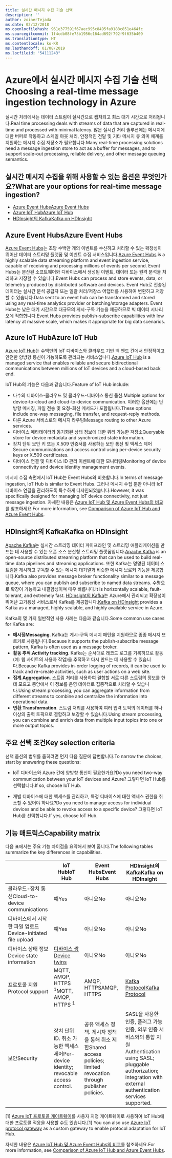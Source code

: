 ```yaml
---
title: 실시간 메시지 수집 기술 선택
description: ''
author: zoinerTejada
ms.date: 02/12/2018
ms.openlocfilehash: 961e377591f67aec995c8495fa9188c851e464fc
ms.sourcegitcommit: 1f4cdb08fe73b1956e164ad692f792f9f635b409
ms.translationtype: HT
ms.contentlocale: ko-KR
ms.lasthandoff: 01/08/2019
ms.locfileid: "54111243"
---
```

# <a name="choosing-a-real-time-message-ingestion-technology-in-azure"></a><span data-ttu-id="5f127-102">Azure에서 실시간 메시지 수집 기술 선택</span><span class="sxs-lookup"><span data-stu-id="5f127-102">Choosing a real-time message ingestion technology in Azure</span></span>

<span data-ttu-id="5f127-103">실시간 처리에서는 데이터 스트림이 실시간으로 캡처되고 최소 대기 시간으로 처리됩니다.</span><span class="sxs-lookup"><span data-stu-id="5f127-103">Real time processing deals with streams of data that are captured in real-time and processed with minimal latency.</span></span> <span data-ttu-id="5f127-104">많은 실시간 처리 솔루션에는 메시지에 대한 버퍼로 작동하고 스케일 아웃 처리, 안정적인 전달 및 기타 메시지 큐 의미 체계를 지원하는 메시지 수집 저장소가 필요합니다.</span><span class="sxs-lookup"><span data-stu-id="5f127-104">Many real-time processing solutions need a message ingestion store to act as a buffer for messages, and to support scale-out processing, reliable delivery, and other message queuing semantics.</span></span>

<!-- markdownlint-disable MD026 -->

## <a name="what-are-your-options-for-real-time-message-ingestion"></a><span data-ttu-id="5f127-105">실시간 메시지 수집을 위해 사용할 수 있는 옵션은 무엇인가요?</span><span class="sxs-lookup"><span data-stu-id="5f127-105">What are your options for real-time message ingestion?</span></span>

<!-- markdownlint-enable MD026 -->

- [<span data-ttu-id="5f127-106">Azure Event Hubs</span><span class="sxs-lookup"><span data-stu-id="5f127-106">Azure Event Hubs</span></span>](/azure/event-hubs/)
- [<span data-ttu-id="5f127-107">Azure IoT Hub</span><span class="sxs-lookup"><span data-stu-id="5f127-107">Azure IoT Hub</span></span>](/azure/iot-hub/)
- [<span data-ttu-id="5f127-108">HDInsight의 Kafka</span><span class="sxs-lookup"><span data-stu-id="5f127-108">Kafka on HDInsight</span></span>](/azure/hdinsight/kafka/apache-kafka-get-started)

## <a name="azure-event-hubs"></a><span data-ttu-id="5f127-109">Azure Event Hubs</span><span class="sxs-lookup"><span data-stu-id="5f127-109">Azure Event Hubs</span></span>

<span data-ttu-id="5f127-110">[Azure Event Hubs](/azure/event-hubs/)는 초당 수백만 개의 이벤트를 수신하고 처리할 수 있는 확장성이 뛰어난 데이터 스트리밍 플랫폼 및 이벤트 수집 서비스입니다.</span><span class="sxs-lookup"><span data-stu-id="5f127-110">[Azure Event Hubs](/azure/event-hubs/) is a highly scalable data streaming platform and event ingestion service, capable of receiving and processing millions of events per second.</span></span> <span data-ttu-id="5f127-111">Event Hubs는 분산된 소프트웨어와 디바이스에서 생성된 이벤트, 데이터 또는 원격 분석을 처리하고 저장할 수 있습니다.</span><span class="sxs-lookup"><span data-stu-id="5f127-111">Event Hubs can process and store events, data, or telemetry produced by distributed software and devices.</span></span> <span data-ttu-id="5f127-112">Event Hub로 전송된 데이터는 실시간 분석 공급자 또는 일괄 처리/저장소 어댑터를 사용하여 변환하고 저장할 수 있습니다.</span><span class="sxs-lookup"><span data-stu-id="5f127-112">Data sent to an event hub can be transformed and stored using any real-time analytics provider or batching/storage adapters.</span></span> <span data-ttu-id="5f127-113">Event Hubs는 낮은 대기 시간으로 대규모의 게시-구독 기능을 제공하므로 빅 데이터 시나리오에 적합합니다.</span><span class="sxs-lookup"><span data-stu-id="5f127-113">Event Hubs provides publish-subscribe capabilities with low latency at massive scale, which makes it appropriate for big data scenarios.</span></span>

## <a name="azure-iot-hub"></a><span data-ttu-id="5f127-114">Azure IoT Hub</span><span class="sxs-lookup"><span data-stu-id="5f127-114">Azure IoT Hub</span></span>

<span data-ttu-id="5f127-115">[Azure IoT Hub](/azure/iot-hub/)는 수백만의 IoT 디바이스와 클라우드 기반 백 엔드 간에서 안정적이고 안전한 양방향 통신이 가능하도록 관리되는 서비스입니다.</span><span class="sxs-lookup"><span data-stu-id="5f127-115">[Azure IoT Hub](/azure/iot-hub/) is a managed service that enables reliable and secure bidirectional communications between millions of IoT devices and a cloud-based back end.</span></span>

<span data-ttu-id="5f127-116">IoT Hub의 기능은 다음과 같습니다.</span><span class="sxs-lookup"><span data-stu-id="5f127-116">Feature of IoT Hub include:</span></span>

- <span data-ttu-id="5f127-117">다수의 디바이스-클라우드 및 클라우드-디바이스 통신 옵션.</span><span class="sxs-lookup"><span data-stu-id="5f127-117">Multiple options for device-to-cloud and cloud-to-device communication.</span></span> <span data-ttu-id="5f127-118">이러한 옵션에는 단방향 메시징, 파일 전송 및 요청-회신 메서드가 포함됩니다.</span><span class="sxs-lookup"><span data-stu-id="5f127-118">These options include one-way messaging, file transfer, and request-reply methods.</span></span>
- <span data-ttu-id="5f127-119">다른 Azure 서비스로의 메시지 라우팅</span><span class="sxs-lookup"><span data-stu-id="5f127-119">Message routing to other Azure services.</span></span>
- <span data-ttu-id="5f127-120">디바이스 메타데이터와 동기화된 상태 정보에 대한 쿼리 가능한 저장소</span><span class="sxs-lookup"><span data-stu-id="5f127-120">Queryable store for device metadata and synchronized state information.</span></span>
- <span data-ttu-id="5f127-121">장치 단위 보안 키 또는 X.509 인증서를 사용하는 보안 통신 및 액세스 제어</span><span class="sxs-lookup"><span data-stu-id="5f127-121">Secure communications and access control using per-device security keys or X.509 certificates.</span></span>
- <span data-ttu-id="5f127-122">디바이스 연결 및 디바이스 ID 관리 이벤트에 대한 모니터링</span><span class="sxs-lookup"><span data-stu-id="5f127-122">Monitoring of device connectivity and device identity management events.</span></span>

<span data-ttu-id="5f127-123">메시지 수집 측면에서 IoT Hub는 Event Hubs와 비슷합니다.</span><span class="sxs-lookup"><span data-stu-id="5f127-123">In terms of message ingestion, IoT Hub is similar to Event Hubs.</span></span> <span data-ttu-id="5f127-124">그러나 메시지 수집 뿐만 아니라 IoT 디바이스 연결을 관리하도록 특수하게 디자인되었습니다.</span><span class="sxs-lookup"><span data-stu-id="5f127-124">However, it was specifically designed for managing IoT device connectivity, not just message ingestion.</span></span> <span data-ttu-id="5f127-125">자세한 내용은 [Azure IoT Hub 및 Azure Event Hubs의 비교](/azure/iot-hub/iot-hub-compare-event-hubs)를 참조하세요.</span><span class="sxs-lookup"><span data-stu-id="5f127-125">For more information, see [Comparison of Azure IoT Hub and Azure Event Hubs](/azure/iot-hub/iot-hub-compare-event-hubs).</span></span>

## <a name="kafka-on-hdinsight"></a><span data-ttu-id="5f127-126">HDInsight의 Kafka</span><span class="sxs-lookup"><span data-stu-id="5f127-126">Kafka on HDInsight</span></span>

<span data-ttu-id="5f127-127">[Apache Kafka](https://kafka.apache.org/)는 실시간 스트리밍 데이터 파이프라인 및 스트리밍 애플리케이션을 만드는 데 사용할 수 있는 오픈 소스 분산형 스트리밍 플랫폼입니다.</span><span class="sxs-lookup"><span data-stu-id="5f127-127">[Apache Kafka](https://kafka.apache.org/) is an open-source distributed streaming platform that can be used to build real-time data pipelines and streaming applications.</span></span> <span data-ttu-id="5f127-128">또한 Kafka는 명명된 데이터 스트림을 게시하고 구독할 수 있는 메시지 대기열과 비슷한 메시지 브로커 기능을 제공합니다.</span><span class="sxs-lookup"><span data-stu-id="5f127-128">Kafka also provides message broker functionality similar to a message queue, where you can publish and subscribe to named data streams.</span></span> <span data-ttu-id="5f127-129">수평으로 확장이 가능하고 내결함성이며 매우 빠릅니다.</span><span class="sxs-lookup"><span data-stu-id="5f127-129">It is horizontally scalable, fault-tolerant, and extremely fast.</span></span> <span data-ttu-id="5f127-130">[HDInsight의 Kafka](/azure/hdinsight/kafka/apache-kafka-get-started)는 Azure에서 관리되고 확장성이 뛰어난 고가용성 서비스로서 Kafka를 제공합니다.</span><span class="sxs-lookup"><span data-stu-id="5f127-130">[Kafka on HDInsight](/azure/hdinsight/kafka/apache-kafka-get-started) provides a Kafka as a managed, highly scalable, and highly available service in Azure.</span></span>

<span data-ttu-id="5f127-131">Kafka의 몇 가지 일반적인 사용 사례는 다음과 같습니다.</span><span class="sxs-lookup"><span data-stu-id="5f127-131">Some common use cases for Kafka are:</span></span>

- <span data-ttu-id="5f127-132">**메시징**</span><span class="sxs-lookup"><span data-stu-id="5f127-132">**Messaging**.</span></span> <span data-ttu-id="5f127-133">Kafka는 게시-구독 메시지 패턴을 지원하므로 종종 메시지 브로커로 사용됩니다.</span><span class="sxs-lookup"><span data-stu-id="5f127-133">Because it supports the publish-subscribe message pattern, Kafka is often used as a message broker.</span></span>
- <span data-ttu-id="5f127-134">**활동 추적**.</span><span class="sxs-lookup"><span data-stu-id="5f127-134">**Activity tracking**.</span></span> <span data-ttu-id="5f127-135">Kafka는 순서대로 레코드 로그를 기록하므로 활동(예: 웹 사이트의 사용자 작업)을 추적하고 다시 만드는 데 사용할 수 있습니다.</span><span class="sxs-lookup"><span data-stu-id="5f127-135">Because Kafka provides in-order logging of records, it can be used to track and re-create activities, such as user actions on a web site.</span></span>
- <span data-ttu-id="5f127-136">**집계**.</span><span class="sxs-lookup"><span data-stu-id="5f127-136">**Aggregation**.</span></span> <span data-ttu-id="5f127-137">스트림 처리를 사용하여 결합할 서로 다른 스트림의 정보를 한데 모으고 중앙에서 이 정보를 운영 데이터로 집중적으로 처리할 수 있습니다.</span><span class="sxs-lookup"><span data-stu-id="5f127-137">Using stream processing, you can aggregate information from different streams to combine and centralize the information into operational data.</span></span>
- <span data-ttu-id="5f127-138">**변환**.</span><span class="sxs-lookup"><span data-stu-id="5f127-138">**Transformation**.</span></span> <span data-ttu-id="5f127-139">스트림 처리를 사용하여 여러 입력 토픽의 데이터를 하나 이상의 출력 토픽으로 결합하고 보강할 수 있습니다.</span><span class="sxs-lookup"><span data-stu-id="5f127-139">Using stream processing, you can combine and enrich data from multiple input topics into one or more output topics.</span></span>

## <a name="key-selection-criteria"></a><span data-ttu-id="5f127-140">주요 선택 조건</span><span class="sxs-lookup"><span data-stu-id="5f127-140">Key selection criteria</span></span>

<span data-ttu-id="5f127-141">선택 옵션의 범위를 좁히려면 먼저 다음 질문에 답변합니다.</span><span class="sxs-lookup"><span data-stu-id="5f127-141">To narrow the choices, start by answering these questions:</span></span>

- <span data-ttu-id="5f127-142">IoT 디바이스와 Azure 간에 양방향 통신이 필요한가요?</span><span class="sxs-lookup"><span data-stu-id="5f127-142">Do you need two-way communication between your IoT devices and Azure?</span></span> <span data-ttu-id="5f127-143">그렇다면 IoT Hub를 선택합니다.</span><span class="sxs-lookup"><span data-stu-id="5f127-143">If so, choose IoT Hub.</span></span>

- <span data-ttu-id="5f127-144">개별 디바이스에 대한 액세스를 관리하고, 특정 디바이스에 대한 액세스 권한을 취소할 수 있어야 하나요?</span><span class="sxs-lookup"><span data-stu-id="5f127-144">Do you need to manage access for individual devices and be able to revoke access to a specific device?</span></span> <span data-ttu-id="5f127-145">그렇다면 IoT Hub를 선택합니다.</span><span class="sxs-lookup"><span data-stu-id="5f127-145">If yes, choose IoT Hub.</span></span>

## <a name="capability-matrix"></a><span data-ttu-id="5f127-146">기능 매트릭스</span><span class="sxs-lookup"><span data-stu-id="5f127-146">Capability matrix</span></span>

<span data-ttu-id="5f127-147">다음 표에서는 주요 기능 차이점을 요약해서 보여 줍니다.</span><span class="sxs-lookup"><span data-stu-id="5f127-147">The following tables summarize the key differences in capabilities.</span></span>

<!-- markdownlint-disable MD033 -->

| | <span data-ttu-id="5f127-148">IoT Hub</span><span class="sxs-lookup"><span data-stu-id="5f127-148">IoT Hub</span></span> | <span data-ttu-id="5f127-149">Event Hubs</span><span class="sxs-lookup"><span data-stu-id="5f127-149">Event Hubs</span></span> | <span data-ttu-id="5f127-150">HDInsight의 Kafka</span><span class="sxs-lookup"><span data-stu-id="5f127-150">Kafka on HDInsight</span></span> |
| --- | --- | --- | --- |
| <span data-ttu-id="5f127-151">클라우드-장치 통신</span><span class="sxs-lookup"><span data-stu-id="5f127-151">Cloud-to-device communications</span></span> | <span data-ttu-id="5f127-152">예</span><span class="sxs-lookup"><span data-stu-id="5f127-152">Yes</span></span> | <span data-ttu-id="5f127-153">아니요</span><span class="sxs-lookup"><span data-stu-id="5f127-153">No</span></span> | <span data-ttu-id="5f127-154">아니요</span><span class="sxs-lookup"><span data-stu-id="5f127-154">No</span></span> |
| <span data-ttu-id="5f127-155">디바이스에서 시작한 파일 업로드</span><span class="sxs-lookup"><span data-stu-id="5f127-155">Device-initiated file upload</span></span> | <span data-ttu-id="5f127-156">예</span><span class="sxs-lookup"><span data-stu-id="5f127-156">Yes</span></span> | <span data-ttu-id="5f127-157">아니요</span><span class="sxs-lookup"><span data-stu-id="5f127-157">No</span></span> | <span data-ttu-id="5f127-158">아니요</span><span class="sxs-lookup"><span data-stu-id="5f127-158">No</span></span> |
| <span data-ttu-id="5f127-159">디바이스 상태 정보</span><span class="sxs-lookup"><span data-stu-id="5f127-159">Device state information</span></span> | [<span data-ttu-id="5f127-160">디바이스 쌍</span><span class="sxs-lookup"><span data-stu-id="5f127-160">Device twins</span></span>](/azure/iot-hub/iot-hub-devguide-device-twins) | <span data-ttu-id="5f127-161">아니요</span><span class="sxs-lookup"><span data-stu-id="5f127-161">No</span></span> | <span data-ttu-id="5f127-162">아니요</span><span class="sxs-lookup"><span data-stu-id="5f127-162">No</span></span> |
| <span data-ttu-id="5f127-163">프로토콜 지원</span><span class="sxs-lookup"><span data-stu-id="5f127-163">Protocol support</span></span> | <span data-ttu-id="5f127-164">MQTT, AMQP, HTTPS <sup>1</sup></span><span class="sxs-lookup"><span data-stu-id="5f127-164">MQTT, AMQP, HTTPS <sup>1</sup></span></span> | <span data-ttu-id="5f127-165">AMQP, HTTPS</span><span class="sxs-lookup"><span data-stu-id="5f127-165">AMQP, HTTPS</span></span> | [<span data-ttu-id="5f127-166">Kafka Protocol</span><span class="sxs-lookup"><span data-stu-id="5f127-166">Kafka Protocol</span></span>](https://cwiki.apache.org/confluence/display/KAFKA/A+Guide+To+The+Kafka+Protocol) |
| <span data-ttu-id="5f127-167">보안</span><span class="sxs-lookup"><span data-stu-id="5f127-167">Security</span></span> | <span data-ttu-id="5f127-168">장치 단위 ID. 취소 가능한 액세스 제어</span><span class="sxs-lookup"><span data-stu-id="5f127-168">Per-device identity; revocable access control.</span></span> | <span data-ttu-id="5f127-169">공유 액세스 정책. 게시자 정책을 통해 취소 제한</span><span class="sxs-lookup"><span data-stu-id="5f127-169">Shared access policies; limited revocation through publisher policies.</span></span> | <span data-ttu-id="5f127-170">SASL을 사용한 인증, 플러그 가능 인증, 외부 인증 서비스와의 통합 지원</span><span class="sxs-lookup"><span data-stu-id="5f127-170">Authentication using SASL; pluggable authorization; integration with external authentication services supported.</span></span> |

<!-- markdownlint-enable MD026 -->

<span data-ttu-id="5f127-171">[1] [Azure IoT 프로토콜 게이트웨이](/azure/iot-hub/iot-hub-protocol-gateway)를 사용자 지정 게이트웨이로 사용하여 IoT Hub에 대한 프로토콜 적응을 사용할 수도 있습니다.</span><span class="sxs-lookup"><span data-stu-id="5f127-171">[1] You can also use [Azure IoT protocol gateway](/azure/iot-hub/iot-hub-protocol-gateway) as a custom gateway to enable protocol adaptation for IoT Hub.</span></span>

<span data-ttu-id="5f127-172">자세한 내용은 [Azure IoT Hub 및 Azure Event Hubs의 비교](/azure/iot-hub/iot-hub-compare-event-hubs)를 참조하세요.</span><span class="sxs-lookup"><span data-stu-id="5f127-172">For more information, see [Comparison of Azure IoT Hub and Azure Event Hubs](/azure/iot-hub/iot-hub-compare-event-hubs).</span></span>
